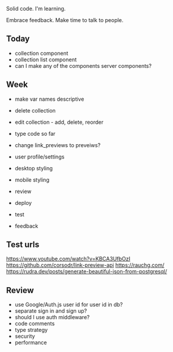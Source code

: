 Solid code. I'm learning. 

Embrace feedback. Make time to talk to people. 

## Today
- collection component 
- collection list component 
- can I make any of the components server components? 

## Week 
- make var names descriptive 
- delete collection 
- edit collection - add, delete, reorder 
- type code so far
- change link_previews to preveiws? 

- user profile/settings 
- desktop styling 
- mobile styling 
- review 
- deploy 
- test
- feedback

## Test urls 
https://www.youtube.com/watch?v=KBCA3UfbOzI 
https://github.com/corsodr/link-preview-api 
https://rauchg.com/ 
https://rudra.dev/posts/generate-beautiful-json-from-postgresql/

## Review 
- use Google/Auth.js user id for user id in db?
- separate sign in and sign up?
- should I use auth middleware? 
- code comments 
- type strategy 
- security
- performance 